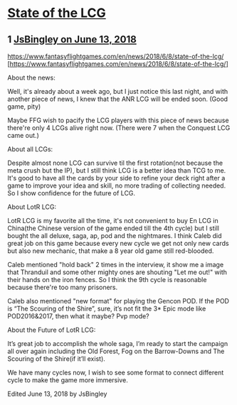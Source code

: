 # [State of the LCG](https://community.fantasyflightgames.com/topic/277689-state-of-the-lcg/)

## 1 [JsBingley on June 13, 2018](https://community.fantasyflightgames.com/topic/277689-state-of-the-lcg/?do=findComment&comment=3371741)

https://www.fantasyflightgames.com/en/news/2018/6/8/state-of-the-lcg/ [https://www.fantasyflightgames.com/en/news/2018/6/8/state-of-the-lcg/]

About the news:

Well, it's already about a week ago, but I just notice this last night, and with another piece of news, I knew that the ANR LCG will be ended soon. (Good game, pity)

Maybe FFG wish to pacify the LCG players with this piece of news because there're only 4 LCGs alive right now. (There were 7 when the Conquest LCG came out.)

About all LCGs:

Despite almost none LCG can survive til the first rotation(not because the meta crush but the IP), but I still think LCG is a better idea than TCG to me. It's good to have all the cards by your side to refine your deck right after a game to improve your idea and skill, no more trading of collecting needed. So I show confidence for the future of LCG.

About LotR LCG:

LotR LCG is my favorite all the time, it's not convenient to buy En LCG in China(the Chinese version of the game ended till the 4th cycle) but I still bought the all deluxe, saga, ap, pod and the nightmares. I think Caleb did great job on this game because every new cycle we get not only new cards but also new mechanic, that make a 8 year old game still red-blooded.

Caleb mentioned "hold back" 2 times in the interview, it show me a image that Thranduil and some other mighty ones are shouting "Let me out!" with their hands on the iron fences. So I think the 9th cycle is reasonable because there're too many prisoners.

Caleb also mentioned "new format" for playing the Gencon POD. If the POD is “The Scouring of the Shire”, sure, it’s not fit the 3* Epic mode like POD2016&2017, then what it maybe? Pvp mode?

About the Future of LotR LCG:

It’s great job to accomplish the whole saga, I’m ready to start the campaign all over again including the Old Forest, Fog on the Barrow-Downs and The Scouring of the Shire(if it’ll exist).

We have many cycles now, I wish to see some format to connect different cycle to make the game more immersive.

Edited June 13, 2018 by JsBingley

